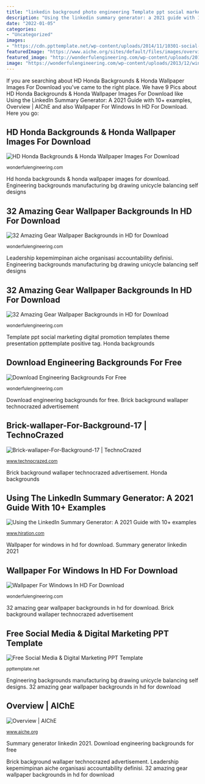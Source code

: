 ```yaml
---
title: "linkedin background photo engineering Template ppt social marketing digital promotion templates theme presentation ppttemplate positive tag"
description: "Using the linkedin summary generator: a 2021 guide with 10+ examples"
date: "2022-01-05"
categories:
- "Uncategorized"
images:
- "https://cdn.ppttemplate.net/wp-content/uploads/2014/11/10301-social-media-ppt-template-0001-1.jpg"
featuredImage: "https://www.aiche.org/sites/default/files/images/overview_page/leadership_0.jpg"
featured_image: "http://wonderfulengineering.com/wp-content/uploads/2014/06/gear-wallpaper-13-610x457.jpg"
image: "https://wonderfulengineering.com/wp-content/uploads/2013/12/windows-wallpapers-24.jpg"
---
```


If you are searching about HD Honda Backgrounds &amp; Honda Wallpaper Images For Download you've came to the right place. We have 9 Pics about HD Honda Backgrounds &amp; Honda Wallpaper Images For Download like Using the LinkedIn Summary Generator: A 2021 Guide with 10+ examples, Overview | AIChE and also Wallpaper For Windows In HD For Download. Here you go:

## HD Honda Backgrounds &amp; Honda Wallpaper Images For Download

![HD Honda Backgrounds &amp; Honda Wallpaper Images For Download](https://wonderfulengineering.com/wp-content/uploads/2014/01/honda-wallpaper.jpg "Download engineering backgrounds for free")

<small>wonderfulengineering.com</small>

Hd honda backgrounds &amp; honda wallpaper images for download. Engineering backgrounds manufacturing bg drawing unicycle balancing self designs

## 32 Amazing Gear Wallpaper Backgrounds In HD For Download

![32 Amazing Gear Wallpaper Backgrounds in HD for Download](http://wonderfulengineering.com/wp-content/uploads/2014/06/gear-wallpaper-4.jpg "Gear wallpapers backgrounds gears mechanical amazing clipart 4k desktop 3d machine wallpapersafari library linkedin px metal wonderfulengineering")

<small>wonderfulengineering.com</small>

Leadership kepemimpinan aiche organisasi accountability definisi. Engineering backgrounds manufacturing bg drawing unicycle balancing self designs

## 32 Amazing Gear Wallpaper Backgrounds In HD For Download

![32 Amazing Gear Wallpaper Backgrounds in HD for Download](http://wonderfulengineering.com/wp-content/uploads/2014/06/gear-wallpaper-13-610x457.jpg "Gear wallpapers backgrounds gears mechanical amazing clipart 4k desktop 3d machine wallpapersafari library linkedin px metal wonderfulengineering")

<small>wonderfulengineering.com</small>

Template ppt social marketing digital promotion templates theme presentation ppttemplate positive tag. Honda backgrounds

## Download Engineering Backgrounds For Free

![Download Engineering Backgrounds For Free](http://wonderfulengineering.com/wp-content/uploads/2014/03/Engineering-backgrounds-16-610x457.jpg "Honda backgrounds")

<small>wonderfulengineering.com</small>

Download engineering backgrounds for free. Brick background wallaper technocrazed advertisement

## Brick-wallaper-For-Background-17 | TechnoCrazed

![Brick-wallaper-For-Background-17 | TechnoCrazed](https://www.technocrazed.com/wp-content/uploads/2015/12/Brick-wallaper-For-Background-17.jpg "Brick background wallaper technocrazed advertisement")

<small>www.technocrazed.com</small>

Brick background wallaper technocrazed advertisement. Honda backgrounds

## Using The LinkedIn Summary Generator: A 2021 Guide With 10+ Examples

![Using the LinkedIn Summary Generator: A 2021 Guide with 10+ examples](https://s3-us-west-2.amazonaws.com/hiration/ghost/2020/06/linkedin-summary-generator-blog-image.jpg "Free social media &amp; digital marketing ppt template")

<small>www.hiration.com</small>

Wallpaper for windows in hd for download. Summary generator linkedin 2021

## Wallpaper For Windows In HD For Download

![Wallpaper For Windows In HD For Download](https://wonderfulengineering.com/wp-content/uploads/2013/12/windows-wallpapers-24.jpg "Download engineering backgrounds for free")

<small>wonderfulengineering.com</small>

32 amazing gear wallpaper backgrounds in hd for download. Brick background wallaper technocrazed advertisement

## Free Social Media &amp; Digital Marketing PPT Template

![Free Social Media &amp; Digital Marketing PPT Template](https://cdn.ppttemplate.net/wp-content/uploads/2014/11/10301-social-media-ppt-template-0001-1.jpg "32 amazing gear wallpaper backgrounds in hd for download")

<small>ppttemplate.net</small>

Engineering backgrounds manufacturing bg drawing unicycle balancing self designs. 32 amazing gear wallpaper backgrounds in hd for download

## Overview | AIChE

![Overview | AIChE](https://www.aiche.org/sites/default/files/images/overview_page/leadership_0.jpg "Summary generator linkedin 2021")

<small>www.aiche.org</small>

Summary generator linkedin 2021. Download engineering backgrounds for free

Brick background wallaper technocrazed advertisement. Leadership kepemimpinan aiche organisasi accountability definisi. 32 amazing gear wallpaper backgrounds in hd for download
